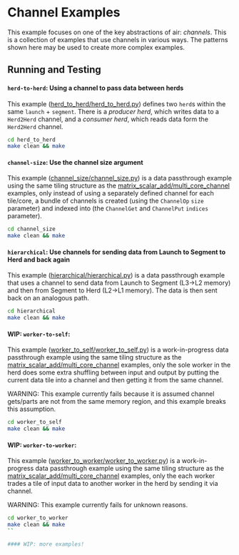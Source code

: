 # Channel Examples

This example focuses on one of the key abstractions of air: *channels*. This is a collection of examples that use channels in various ways. The patterns shown here may be used to create more complex examples.

## Running and Testing

#### ```herd-to-herd```: Using a channel to pass data between herds

This example ([herd_to_herd/herd_to_herd.py](herd_to_herd/herd_to_herd.py)) defines two `herd`s within the same `launch` + `segment`. There is a *producer herd*, which writes data to a `Herd2Herd` channel, and a *consumer herd*, which reads data form the `Herd2Herd` channel.

```bash
cd herd_to_herd
make clean && make
```

#### ```channel-size```: Use the channel size argument

This example ([channel_size/channel_size.py](channel_size/channel_size.py)) is a data passthrough example using the same tiling structure as the [matrix_scalar_add/multi_core_channel](../matrix_scalar_add/multi_core_channel.py) examples, only instead of using a separately defined channel for each tile/core, a bundle of channels is created (using the `ChannelOp` `size` parameter) and indexed into (the `ChannelGet` and `ChannelPut` `indices` parameter).

```bash
cd channel_size
make clean && make
```

#### ```hierarchical```: Use channels for sending data from Launch to Segment to Herd and back again

This example ([hierarchical/hierarchical.py](hierarchical/hierarchical.py)) is a data passthrough example that uses a channel to send data from Launch to Segment (L3->L2 memory) and then from Segment to Herd (L2->L1 memory). The data is then sent back on an analogous path.

```bash
cd hierarchical
make clean && make
```

#### WIP: ```worker-to-self```:

This example ([worker_to_self/worker_to_self.py](worker_to_self/worker_to_self.py)) is a work-in-progress data passthrough example using the same tiling structure as the [matrix_scalar_add/multi_core_channel](../matrix_scalar_add/multi_core_channel.py) examples, only the sole worker in the herd does some extra shuffling between input and output by putting the current data tile into a channel and then getting it from the same channel.

WARNING: This example currently fails because it is assumed channel gets/parts are not from the same memory region, and this example breaks this assumption.

```bash
cd worker_to_self
make clean && make
```

#### WIP: ```worker-to-worker```:

This example ([worker_to_worker/worker_to_worker.py](worker_to_worker/worker_to_worker.py)) is a work-in-progress data passthrough example using the same tiling structure as the [matrix_scalar_add/multi_core_channel](../matrix_scalar_add/multi_core_channel.py) examples, only the each worker trades a tile of input data to another worker in the herd by sending it via channel.

WARNING: This example currently fails for unknown reasons.

```bash
cd worker_to_worker
make clean && make
``

#### WIP: more examples!
